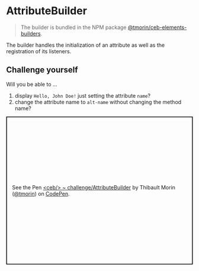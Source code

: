 # AttributeBuilder

> The builder is bundled in the NPM package [@tmorin/ceb-elements-builders](https://www.npmjs.com/package/@tmorin/ceb-elements-builders).

The builder handles the initialization of an attribute as well as the registration of its listeners.

## Challenge yourself

Will you be able to ...
1. display `Hello, John Doe!` just setting the attribute `name`?
2. change the attribute name to `alt-name` without changing the method name?

<p class="codepen" data-height="400" data-theme-id="light" data-default-tab="js,result" data-slug-hash="rNmvGqq" data-editable="true" data-user="tmorin" style="height: 400px; box-sizing: border-box; display: flex; align-items: center; justify-content: center; border: 2px solid; margin: 1em 0; padding: 1em;">
  <span>See the Pen <a href="https://codepen.io/tmorin/pen/rNmvGqq">
  &lt;ceb/&gt; ~ challenge/AttributeBuilder</a> by Thibault Morin (<a href="https://codepen.io/tmorin">@tmorin</a>)
  on <a href="https://codepen.io">CodePen</a>.</span>
</p>
<script async src="https://cpwebassets.codepen.io/assets/embed/ei.js"></script>
